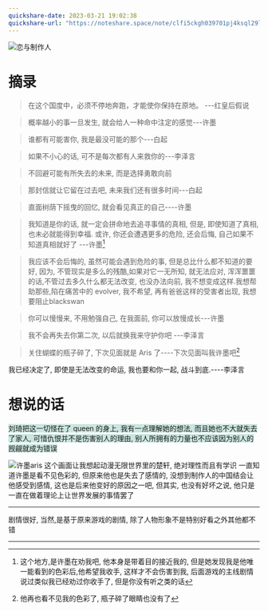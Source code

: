 ```yaml
---
quickshare-date: 2023-03-21 19:02:38
quickshare-url: "https://noteshare.space/note/clfi5ckgh039701pj4ksql29l#kGHN/2jjhGyfYYru5px1ri+StUOxD/BbIZFGE5qYe84"
---
```

![恋与制作人]( https://resource-17v.pages.dev/恋与制作人.png )

# 摘录

>在这个国度中，必须不停地奔跑，才能使你保持在原地。
 ---红皇后假说

>概率越小的事一旦发生, 就会给人一种命中注定的感觉---许墨

>谁都有可能害你, 我是最没可能的那个---白起

>如果不小心的话, 可不是每次都有人来救你的---李泽言

>不回避可能有所失去的未来, 而是选择勇敢向前

>那封信就让它留在过去吧, 未来我们还有很多时间---白起

>直面树荫下摇曳的回忆, 就会看见真正的自己----许墨

>我知道是你的话, 就一定会拼命地去追寻事情的真相, 但是, 即使知道了真相, 也未必就能得到幸福. 或许, 你还会遭遇更多的危险, 还会后悔, 自己如果不知道真相就好了 ---许墨[^1]

>我应该不会后悔的, 虽然可能会遇到危险的事, 但是总比什么都不知道的要好, 因为, 不管现实是多么的残酷,如果对它一无所知, 就无法应对, 浑浑噩噩的话,不管过去多久什么都无法改变, 也没办法向前, 我不想变成这样.我想帮助那些,陷在痛苦中的 evolver, 我不希望, 再有爸爸这样的受害者出现, 我想要阻止blackswan

>你可以慢慢来, 不用勉强自己, 在我面前, 你可以放慢成长---许墨


>我不会再失去你第二次, 以后就换我来守护你吧
>---李泽言

>关住蝴蝶的瓶子碎了, 下次见面就是 Aris 了----下次见面叫我许墨吧[^2]

我已经决定了, 即使是无法改变的命运, 我也要和你一起, 战斗到底.----李泽言




# 想说的话
<span style="background:rgba(3, 135, 102, 0.2)">刘琦把这一切怪在了 queen 的身上, 我有一点理解她的想法, 而且她也不大就失去了家人, 可惜仇恨并不是伤害别人的理由, 别人所拥有的力量也不应该因为别人的觊觎就成为错误</span>

![许墨aris](https://resource-17v.pages.dev/许墨Aris.png)
这个画面让我想起动漫无限世界里的楚轩, 绝对理性而且有学识
一直知道许墨是看不见色彩的, 但原来他也是失去了感情的, 没想到制作人的中国结会让他感受到感情, 这也是后来他变好的原因之一吧, 但其实, 也没有好坏之说, 他只是一直在做着理论上让世界发展的事情罢了

--- 

剧情很好, 当然,是基于原来游戏的剧情, 除了人物形象不是特别好看之外其他都不错

---

[^1]: 这个地方,是许墨在劝我吧, 他本身是带着目的接近我的, 但是她发现我是他唯一能看到的色彩后,他希望我收手, 这样才不会伤害到我, 后面游戏的主线剧情说过类似我已经劝过你收手了, 但是你没有听之类的话
[^2]: 他再也看不见我的色彩了, 瓶子碎了眼睛也没有了